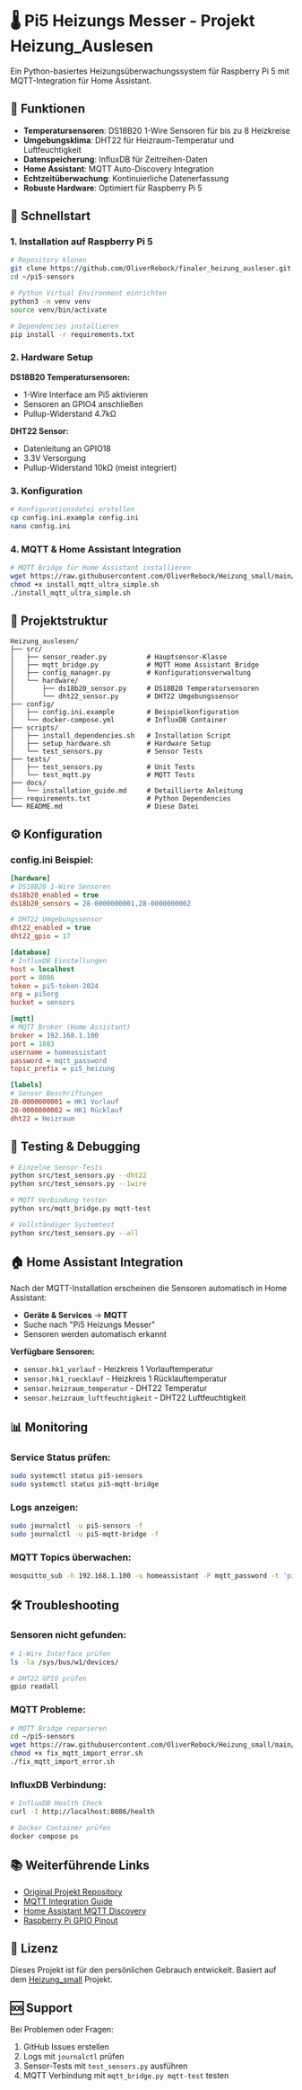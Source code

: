 # 🌡️ Pi5 Heizungs Messer - Projekt Heizung_Auslesen

Ein Python-basiertes Heizungsüberwachungssystem für Raspberry Pi 5 mit MQTT-Integration für Home Assistant.

## 🎯 Funktionen

- **Temperatursensoren**: DS18B20 1-Wire Sensoren für bis zu 8 Heizkreise
- **Umgebungsklima**: DHT22 für Heizraum-Temperatur und Luftfeuchtigkeit  
- **Datenspeicherung**: InfluxDB für Zeitreihen-Daten
- **Home Assistant**: MQTT Auto-Discovery Integration
- **Echtzeitüberwachung**: Kontinuierliche Datenerfassung
- **Robuste Hardware**: Optimiert für Raspberry Pi 5

## 🚀 Schnellstart

### 1. Installation auf Raspberry Pi 5

```bash
# Repository klonen
git clone https://github.com/OliverRebock/finaler_heizung_ausleser.git ~/pi5-sensors
cd ~/pi5-sensors

# Python Virtual Environment einrichten
python3 -m venv venv
source venv/bin/activate

# Dependencies installieren
pip install -r requirements.txt
```

### 2. Hardware Setup

**DS18B20 Temperatursensoren:**
- 1-Wire Interface am Pi5 aktivieren
- Sensoren an GPIO4 anschließen
- Pullup-Widerstand 4.7kΩ

**DHT22 Sensor:**
- Datenleitung an GPIO18
- 3.3V Versorgung
- Pullup-Widerstand 10kΩ (meist integriert)

### 3. Konfiguration

```bash
# Konfigurationsdatei erstellen
cp config.ini.example config.ini
nano config.ini
```

### 4. MQTT & Home Assistant Integration

```bash
# MQTT Bridge für Home Assistant installieren
wget https://raw.githubusercontent.com/OliverRebock/Heizung_small/main/install_mqtt_ultra_simple.sh
chmod +x install_mqtt_ultra_simple.sh
./install_mqtt_ultra_simple.sh
```

## 📁 Projektstruktur

```
Heizung_auslesen/
├── src/
│   ├── sensor_reader.py          # Hauptsensor-Klasse
│   ├── mqtt_bridge.py            # MQTT Home Assistant Bridge
│   ├── config_manager.py         # Konfigurationsverwaltung
│   └── hardware/
│       ├── ds18b20_sensor.py     # DS18B20 Temperatursensoren
│       └── dht22_sensor.py       # DHT22 Umgebungssensor
├── config/
│   ├── config.ini.example        # Beispielkonfiguration
│   └── docker-compose.yml        # InfluxDB Container
├── scripts/
│   ├── install_dependencies.sh   # Installation Script
│   ├── setup_hardware.sh         # Hardware Setup
│   └── test_sensors.py           # Sensor Tests
├── tests/
│   ├── test_sensors.py           # Unit Tests
│   └── test_mqtt.py              # MQTT Tests
├── docs/
│   └── installation_guide.md     # Detaillierte Anleitung
├── requirements.txt              # Python Dependencies
└── README.md                     # Diese Datei
```

## ⚙️ Konfiguration

### config.ini Beispiel:

```ini
[hardware]
# DS18B20 1-Wire Sensoren
ds18b20_enabled = true
ds18b20_sensors = 28-0000000001,28-0000000002

# DHT22 Umgebungssensor  
dht22_enabled = true
dht22_gpio = 17

[database]
# InfluxDB Einstellungen
host = localhost
port = 8086
token = pi5-token-2024
org = pi5org
bucket = sensors

[mqtt]
# MQTT Broker (Home Assistant)
broker = 192.168.1.100
port = 1883
username = homeassistant
password = mqtt_password
topic_prefix = pi5_heizung

[labels]
# Sensor Beschriftungen
28-0000000001 = HK1 Vorlauf
28-0000000002 = HK1 Rücklauf
dht22 = Heizraum
```

## 🧪 Testing & Debugging

```bash
# Einzelne Sensor-Tests
python src/test_sensors.py --dht22
python src/test_sensors.py --1wire

# MQTT Verbindung testen
python src/mqtt_bridge.py mqtt-test

# Vollständiger Systemtest
python src/test_sensors.py --all
```

## 🏠 Home Assistant Integration

Nach der MQTT-Installation erscheinen die Sensoren automatisch in Home Assistant:

- **Geräte & Services** → **MQTT**
- Suche nach "Pi5 Heizungs Messer"
- Sensoren werden automatisch erkannt

**Verfügbare Sensoren:**
- `sensor.hk1_vorlauf` - Heizkreis 1 Vorlauftemperatur
- `sensor.hk1_ruecklauf` - Heizkreis 1 Rücklauftemperatur  
- `sensor.heizraum_temperatur` - DHT22 Temperatur
- `sensor.heizraum_luftfeuchtigkeit` - DHT22 Luftfeuchtigkeit

## 📊 Monitoring

### Service Status prüfen:
```bash
sudo systemctl status pi5-sensors
sudo systemctl status pi5-mqtt-bridge
```

### Logs anzeigen:
```bash
sudo journalctl -u pi5-sensors -f
sudo journalctl -u pi5-mqtt-bridge -f
```

### MQTT Topics überwachen:
```bash
mosquitto_sub -h 192.168.1.100 -u homeassistant -P mqtt_password -t 'pi5_heizung/+/state'
```

## 🛠️ Troubleshooting

### Sensoren nicht gefunden:
```bash
# 1-Wire Interface prüfen
ls -la /sys/bus/w1/devices/

# DHT22 GPIO prüfen
gpio readall
```

### MQTT Probleme:
```bash
# MQTT Bridge reparieren
cd ~/pi5-sensors
wget https://raw.githubusercontent.com/OliverRebock/Heizung_small/main/fix_mqtt_import_error.sh
chmod +x fix_mqtt_import_error.sh
./fix_mqtt_import_error.sh
```

### InfluxDB Verbindung:
```bash
# InfluxDB Health Check
curl -I http://localhost:8086/health

# Docker Container prüfen
docker compose ps
```

## 📚 Weiterführende Links

- [Original Projekt Repository](https://github.com/OliverRebock/Heizung_small)
- [MQTT Integration Guide](https://github.com/OliverRebock/Heizung_small/blob/main/MQTT_INTEGRATION.md)
- [Home Assistant MQTT Discovery](https://www.home-assistant.io/docs/mqtt/discovery/)
- [Raspberry Pi GPIO Pinout](https://pinout.xyz/)

## 📝 Lizenz

Dieses Projekt ist für den persönlichen Gebrauch entwickelt. Basiert auf dem [Heizung_small](https://github.com/OliverRebock/Heizung_small) Projekt.

## 🆘 Support

Bei Problemen oder Fragen:
1. GitHub Issues erstellen
2. Logs mit `journalctl` prüfen
3. Sensor-Tests mit `test_sensors.py` ausführen
4. MQTT Verbindung mit `mqtt_bridge.py mqtt-test` testen
